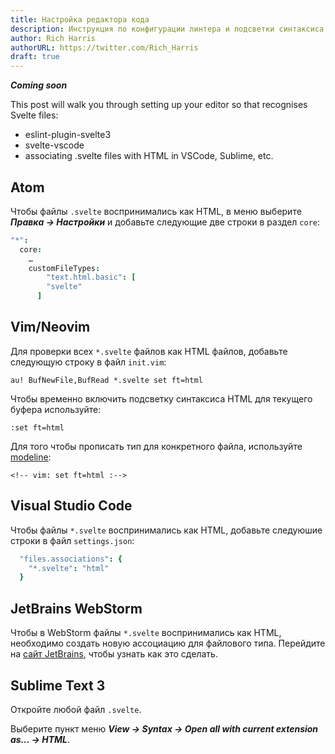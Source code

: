 ```yaml
---
title: Настройка редактора кода
description: Инструкция по конфигурации линтера и подсветки синтаксиса
author: Rich Harris
authorURL: https://twitter.com/Rich_Harris
draft: true
---
```


*__Coming soon__*

 This post will walk you through setting up your editor so that recognises Svelte files:

* eslint-plugin-svelte3
* svelte-vscode
* associating .svelte files with HTML in VSCode, Sublime, etc.

## Atom

Чтобы файлы `.svelte` воспринимались как HTML,  в меню выберите *__Правка → Настройки__* и добавьте следующие две строки в  раздел `core`:

```cson
"*":
  core:
    …
    customFileTypes:
	    "text.html.basic": [
        "svelte"
      ]
```

## Vim/Neovim

Для проверки всех `*.svelte` файлов как HTML файлов, добавьте следующую строку в файл `init.vim`:

```
au! BufNewFile,BufRead *.svelte set ft=html
```

Чтобы временно включить подсветку синтаксиса HTML для текущего буфера используйте:

```
:set ft=html
```

Для того чтобы прописать тип для конкретного файла, используйте [modeline](https://vim.fandom.com/wiki/Modeline_magic):

```
<!-- vim: set ft=html :-->
```

## Visual Studio Code

Чтобы файлы `*.svelte` воспринимались как HTML, добавьте следуюшие строки в файл `settings.json`:

```cson
  "files.associations": {
    "*.svelte": "html"
  }
```

## JetBrains WebStorm

Чтобы в WebStorm файлы `*.svelte` воспринимались как HTML, необходимо создать новую ассоциацию для файлового типа. Перейдите на [сайт JetBrains](https://www.jetbrains.com/help/webstorm/creating-and-registering-file-types.html), чтобы узнать как это сделать.

## Sublime Text 3

Откройте любой файл `.svelte`.

Выберите пункт меню *__View → Syntax → Open all with current extension as... → HTML__*.